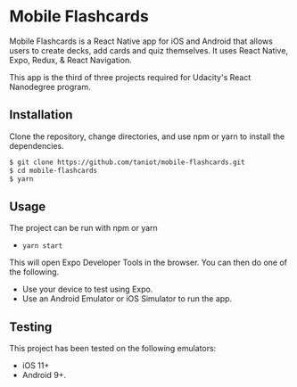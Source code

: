 # Mobile Flashcards

Mobile Flashcards is a React Native app for iOS and Android that allows users to create decks, add cards and quiz themselves.
It uses React Native, Expo, Redux, & React Navigation.

This app is the third of three projects required for Udacity's React Nanodegree program.


## Installation

Clone the repository, change directories, and use npm or yarn to install the dependencies.

```bash
$ git clone https://github.com/taniot/mobile-flashcards.git
$ cd mobile-flashcards
$ yarn
```

## Usage

The project can be run with npm or yarn

- `yarn start`

This will open Expo Developer Tools in the browser.  You can then do one of the following.

- Use your device to test using Expo.
- Use an Android Emulator or iOS Simulator to run the app.


## Testing

This project has been tested on the following emulators:

- iOS 11+
- Android 9+.